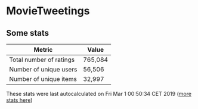# MovieTweetings
## Some stats

Metric | Value
--- | ---
Total number of ratings                 | 765,084
Number of unique users                  | 56,506
Number of unique items                  | 32,997
These stats were last autocalculated on Fri Mar 1 00:50:34 CET 2019  ([more stats here](./stats.md))

